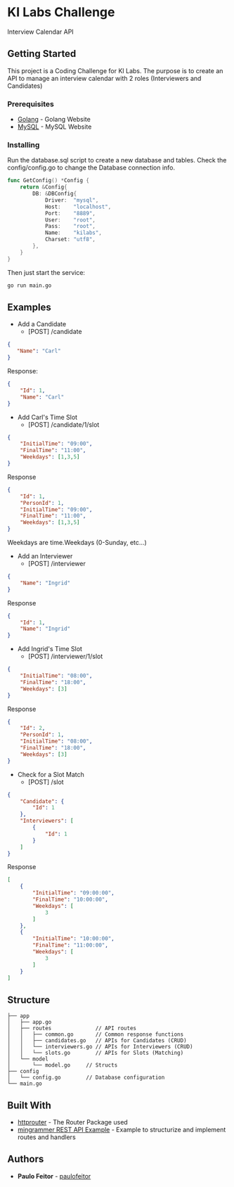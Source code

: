 # KI Labs Challenge

Interview Calendar API

## Getting Started

This project is a Coding Challenge for KI Labs. The purpose is to create an API to manage an interview calendar with 2 roles (Interviewers and Candidates)

### Prerequisites

* [Golang](https://golang.org/) - Golang Website
* [MySQL](https://www.mysql.com/) - MySQL Website

### Installing

Run the database.sql script to create a new database and tables.
Check the config/config.go to change the Database connection info.
```go
func GetConfig() *Config {
	return &Config{
		DB: &DBConfig{
			Driver:  "mysql",
			Host:    "localhost",
			Port:    "8889",
			User:    "root",
			Pass:    "root",
			Name:    "kilabs",
			Charset: "utf8",
		},
	}
}
```
Then just start the service:

```bash
go run main.go
```

## Examples

* Add a Candidate
	- [POST] /candidate
```json
{
   "Name": "Carl"
}
```
Response:
```json
{
    "Id": 1,
    "Name": "Carl"
}
```

* Add Carl's Time Slot
	- [POST] /candidate/1/slot
```json
{
    "InitialTime": "09:00",
    "FinalTime": "11:00",
    "Weekdays": [1,3,5]
}
```
Response
```json
{
    "Id": 1,
    "PersonId": 1,
    "InitialTime": "09:00",
    "FinalTime": "11:00",
    "Weekdays": [1,3,5]
}
```
Weekdays are time.Weekdays (0-Sunday, etc...)


* Add an Interviewer
	- [POST] /interviewer
```json
{
    "Name": "Ingrid"
}
```
Response
```json
{
    "Id": 1,
    "Name": "Ingrid"
}
```

* Add Ingrid's Time Slot
	- [POST] /interviewer/1/slot
```json
{
    "InitialTime": "08:00",
    "FinalTime": "18:00",
    "Weekdays": [3]
}
```
Response
```json
{
    "Id": 2,
    "PersonId": 1,
    "InitialTime": "08:00",
    "FinalTime": "18:00",
    "Weekdays": [3]
}
```

* Check for a Slot Match
	- [POST] /slot
```json
{
    "Candidate": {
        "Id": 1
    },
    "Interviewers": [
        {
            "Id": 1
        }
    ]
}
```
Response
```json
[
    {
        "InitialTime": "09:00:00",
        "FinalTime": "10:00:00",
        "Weekdays": [
            3
        ]
    },
    {
        "InitialTime": "10:00:00",
        "FinalTime": "11:00:00",
        "Weekdays": [
            3
        ]
    }
]
```

## Structure
```
├── app
│   ├── app.go
│   ├── routes              // API routes
│   │   ├── common.go       // Common response functions
│   │   ├── candidates.go   // APIs for Candidates (CRUD)
│   │   └── interviewers.go // APIs for Interviewers (CRUD)
│   │   └── slots.go        // APIs for Slots (Matching)
│   └── model
│       └── model.go     // Structs
├── config
│   └── config.go        // Database configuration
└── main.go
```

## Built With

* [httprouter](https://github.com/julienschmidt/httprouter) - The Router Package used
* [mingrammer REST API Example](https://github.com/mingrammer/go-todo-rest-api-example) - Example to structurize and implement routes and handlers

## Authors

* **Paulo Feitor** - [paulofeitor](https://github.com/paulofeitor)
